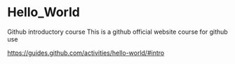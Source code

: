# Hello_World
Github introductory course
This is a github official website course for github use

https://guides.github.com/activities/hello-world/#intro
